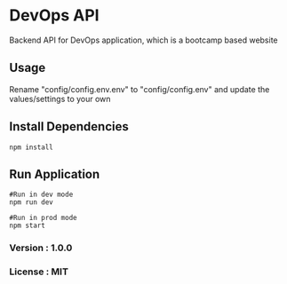 # DevOps API

Backend API for DevOps application, which is a bootcamp based website

## Usage

Rename "config/config.env.env" to "config/config.env" and update the values/settings to your own

## Install Dependencies

```
npm install
```

## Run Application

```
#Run in dev mode
npm run dev

#Run in prod mode
npm start
```

### Version : 1.0.0

### License : MIT
